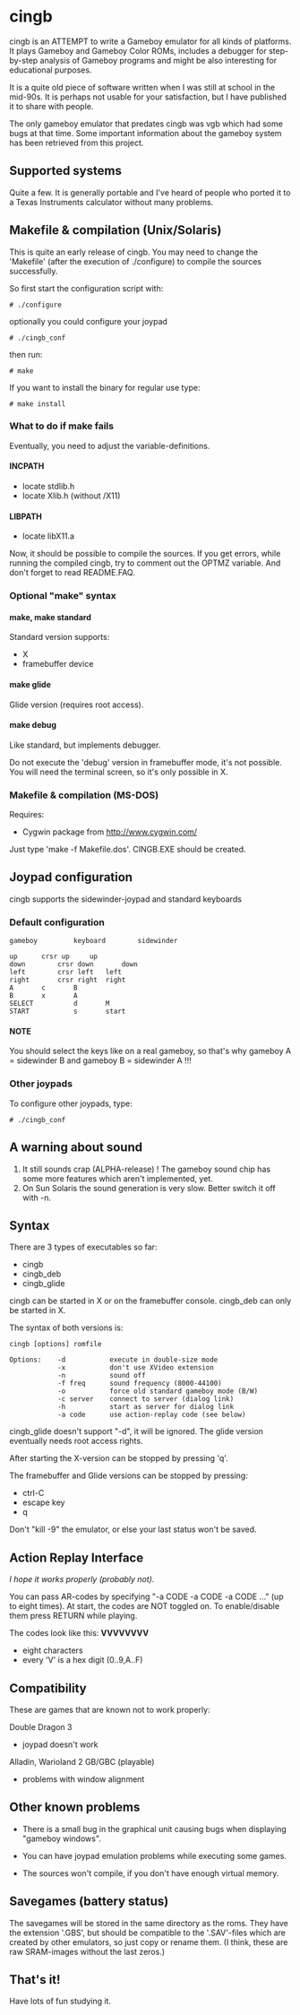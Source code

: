 
# cingb

cingb is an ATTEMPT to write a Gameboy emulator for all kinds of platforms.
It plays Gameboy and Gameboy Color ROMs, includes a debugger for step-by-step
analysis of Gameboy programs and might be also interesting for educational
purposes.

It is a quite old piece of software written when I was still at school
in the mid-90s. It is perhaps not usable for your satisfaction, but I
have published it to share with people.

The only gameboy emulator that predates cingb was vgb which had some bugs
at that time. Some important information about the gameboy system has
been retrieved from this project.

## Supported systems

Quite a few. It is generally portable and I've heard of people who
ported it to a Texas Instruments calculator without many problems.

## Makefile & compilation (Unix/Solaris)

This is quite an early release of cingb.  You may need to change the 'Makefile'
(after the execution of ./configure) to compile the sources successfully.

So first start the configuration script with:
```
# ./configure
```

optionally you could configure your joypad
```
# ./cingb_conf
```

then run:
```
# make
```

If you want to install the binary for
regular use type:
```
# make install
```

### What to do if make fails

Eventually, you need to adjust the
variable-definitions.

#### INCPATH

* locate stdlib.h
* locate Xlib.h (without /X11)

#### LIBPATH

* locate libX11.a

Now, it should be possible to compile the sources.  If you get errors, while
running the compiled cingb, try to comment out the OPTMZ variable.  And don't
forget to read README.FAQ.

### Optional "make" syntax

#### make, make standard

Standard version supports:
- X
- framebuffer device

#### make glide

Glide version (requires root access).

#### make debug

Like standard, but implements debugger.

Do not execute the 'debug' version in
framebuffer mode, it's not possible.
You will need the terminal screen, so it's only
possible in X.

### Makefile & compilation (MS-DOS)

Requires:
* Cygwin package from http://www.cygwin.com/

Just type 'make -f Makefile.dos'.
CINGB.EXE should be created.

## Joypad configuration

cingb supports the sidewinder-joypad
and standard keyboards

### Default configuration

```
gameboy       	keyboard      	sidewinder

up		crsr up		up
down		crsr down       down
left		crsr left	left
right		crsr right	right
A		c		B
B		x		A
SELECT          d		M
START           s		start
```

#### NOTE

You should select the keys like on
a real gameboy, so that's why
gameboy A = sidewinder B and
gameboy B = sidewinder A !!!

### Other joypads

To configure other joypads, type:

```
# ./cingb_conf
```

## A warning about sound

1. It still sounds crap (ALPHA-release) !
    The gameboy sound chip has some more
    features which aren't implemented, yet.
2. On Sun Solaris the sound generation
    is very slow. Better switch it off
    with -n.

## Syntax

There are 3 types of executables so far:

- cingb
- cingb_deb
- cingb_glide

cingb can be started in X or on the
framebuffer console. cingb_deb can only be started in X.

The syntax of both versions is:
```
cingb [options] romfile

Options:    -d           execute in double-size mode
            -x           don't use XVideo extension
            -n           sound off
            -f freq      sound frequency (8000-44100)
            -o           force old standard gameboy mode (B/W)
            -c server    connect to server (dialog link)
            -h           start as server for dialog link
            -a code      use action-replay code (see below)
```

cingb_glide doesn't support "-d", it
will be ignored.  The glide version eventually needs root
access rights.

After starting the X-version can be stopped by pressing 'q'.

The framebuffer and Glide versions can be stopped by pressing:

* ctrl-C
* escape key
* q

Don't "kill -9" the emulator, or else your last status won't be saved.

## Action Replay Interface

*I hope it works properly (probably not).*

You can pass AR-codes by specifying "-a CODE -a CODE -a CODE ..." (up to eight
times). At start, the codes are NOT toggled on.  To enable/disable them press
RETURN while playing.

The codes look like this: **VVVVVVVV**

- eight characters
- every 'V' is a hex digit (0..9,A..F)

## Compatibility

These are games that are known not to work properly:

Double Dragon 3
- joypad doesn't work

Alladin, Warioland 2 GB/GBC (playable)
- problems with window alignment

## Other known problems

* There is a small bug in the
  graphical unit causing bugs
  when displaying "gameboy windows".

* You can have joypad emulation
  problems while executing some games.

* The sources won't compile, if you
  don't have enough virtual memory.

## Savegames (battery status)

The savegames will be stored in the same directory as the roms.
They have the extension '.GBS', but should be compatible to the '.SAV'-files
which are created by other emulators, so just copy or rename them.
(I think, these are raw SRAM-images without the last zeros.)

## That's it!

Have lots of fun studying it.
